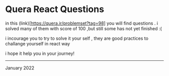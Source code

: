 # Quera React Questions

in this (link)[https://quera.ir/problemset?tag=98] you will find questions .
i solved many of them with score of 100 ,but still some has not yet finished :(

i incourage you to try to solve it your self , they are good practices to challange yourself 
in react way 

i hope it help you in your journey!

----------------------
January 2022
